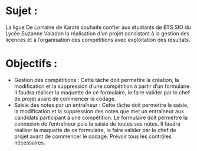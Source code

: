 # Sujet :
La ligue De Lorraine de Karaté souhaite confier aux étudiants de BTS SIO du Lycée Suzanne Valadon la réalisation d’un projet consistant à la gestion des licences et à l’organisation des compétitions avec exploitation des résultats.
# Objectifs :
- Gestion des compétitions : Cette tâche doit permettre la création, la modification et la suppression d’une compétition à partir d’un formulaire. Il faudra réaliser la maquette de ce formulaire, le faire valider par le chef de projet avant de commencer le codage.
- Saisie des notes par un entraîneur : Cette tâche doit permettre la saisie, la modification et la suppression des notes que met un entraîneur aux candidats participant à une compétition. Le formulaire doit permettre la connexion de l’entraîneur puis la saisie de toutes ses notes. Il faudra réaliser la maquette de ce formulaire, le faire valider par le chef de projet avant de commencer le codage. Prévoir tous les contrôles nécessaires.
